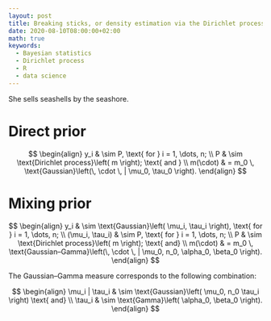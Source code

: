```yaml
---
layout: post
title: Breaking sticks, or density estimation via the Dirichlet process
date: 2020-08-10T08:00:00+02:00
math: true
keywords:
  - Bayesian statistics
  - Dirichlet process
  - R
  - data science
---
```


She sells seashells by the seashore.

# Direct prior

$$
\begin{align}
y_i & \sim P, \text{ for } i = 1, \dots, n; \\
P & \sim \text{Dirichlet process}\left( m \right); \text{ and } \\
m(\cdot) & = m_0 \, \text{Gaussian}\left(\, \cdot \, | \mu_0, \tau_0 \right).
\end{align}
$$

# Mixing prior

$$
\begin{align}
y_i & \sim \text{Gaussian}\left( \mu_i, \tau_i \right), \text{ for } i = 1, \dots, n; \\
(\mu_i, \tau_i) & \sim P, \text{ for } i = 1, \dots, n; \\
P & \sim \text{Dirichlet process}\left( m \right); \text{ and} \\
m(\cdot) & = m_0 \, \text{Gaussian–Gamma}\left(\, \cdot \, | \mu_0, n_0, \alpha_0, \beta_0 \right).
\end{align}
$$

The Gaussian–Gamma measure corresponds to the following combination:

$$
\begin{align}
\mu_i | \tau_i & \sim \text{Gaussian}\left( \mu_0, n_0 \tau_i \right) \text{ and} \\
\tau_i & \sim \text{Gamma}\left( \alpha_0, \beta_0 \right).
\end{align}
$$
